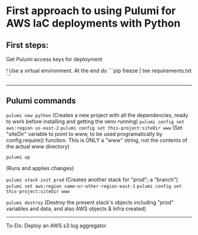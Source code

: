# First approach to using Pulumi for AWS IaC deployments with Python

## First steps:
Get Pulumi access keys for deployment

! Use a virtual environment. At the end do
´´´pip freeze | tee requirements.txt´´´

---

## Pulumi commands
`pulumi new python`
(Creates a new project with all the dependencies, ready to work before installing and getting the venv running)
`pulumi config set aws:region us-east-2`
`pulumi config set this-project:siteDir www`
(Set "siteDir" variable to point to www, to be used programatically by config.require() function. This is ONLY a "www" string, not the contents of the actual www directory)

`pulumi up`

(Runs and applies changes)

`pulumi stack init prod`
(Creates another stack for "prod"; a "branch")
`pulumi set aws:region same-or-other-region-east-1`
`pulumi config set this-project:siteDir www`

`pulumi destroy`
(Destroy the present stack's objects including "prod" variables and data, and also AWS objects & Infra created)

---

To-Do: Deploy an AWS s3 log aggregator